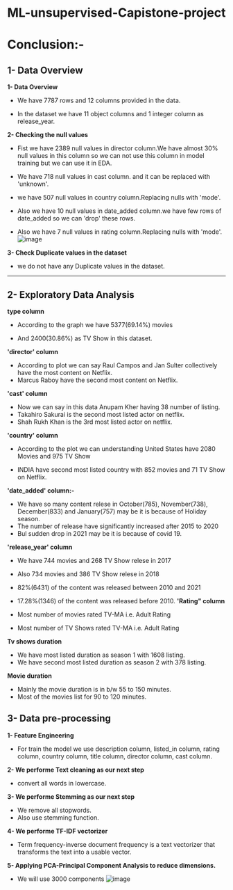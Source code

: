 # ML-unsupervised-Capistone-project
# **Conclusion:-**

## **1- Data Overview**

**1- Data Overview**
  * We have 7787 rows and 12 columns provided in the data.

  * In the dataset we have 11 object columns and 1 integer column as release_year.

**2- Checking the null values**
  * Fist we have 2389 null values in director column.We have almost 30% null values in this column so we can not use this column in model training but we can use it in EDA.

  * We have 718 null values in cast column. and it can be replaced with 'unknown'.

  * we have 507 null values in country column.Replacing nulls with 'mode'.

  * Also we have 10 null values in date_added column.we have few rows of date_added so we can 'drop' these rows.

  * Also we have 7 null values in rating column.Replacing nulls with 'mode'.
   ![image](https://user-images.githubusercontent.com/112492310/211157022-7be25f19-c928-41c1-a16c-2cda8aff22ad.png)


**3- Check Duplicate values in the dataset**

  * we do not have any Duplicate values in the dataset.


---
## **2- Exploratory Data Analysis**

**type column**
  * According to the graph we have 5377(69.14%) movies

  * And 2400(30.86%) as TV Show in this dataset.

**'director' column**
  * According to plot we can say Raul Campos and Jan Sulter collectively have the most content on Netflix.
  * Marcus Raboy have the second most content on Netflix.

**'cast' column**
  * Now we can say in this data Anupam Kher having 38 number of listing.
  * Takahiro Sakurai is the second most listed actor on netflix.
  * Shah Rukh Khan is the 3rd most listed actor on netflix.

**'country' column**
  * According to the plot we can understanding United States have 2080 Movies and	975 TV Show

  * INDIA have second most listed country with 852 movies and	71 TV Show on Netflix.

**'date_added' column:-**

  * We have so many content relese in October(785), November(738), December(833) and January(757) may be it is because of Holiday season.
  * The number of release have significantly increased after 2015 to 2020
  * Bul sudden drop in 2021 may be it is because of covid 19.

**'release_year' column**
  * We have 744 movies and	268 TV Show relese in 2017

  * Also 734 movies and	386 TV Show relese in 2018

  * 82%(6431) of the content was released between 2010 and 2021
  * 17.28%(1346) of the content was released before 2010.
**'Rating" column**

  * Most number of movies rated TV-MA i.e. Adult Rating

  * Most number of TV Shows rated TV-MA i.e. Adult Rating

**Tv shows duration**
  * We have most listed duration as season 1 with 1608 listing.
  * We have second most listed duration as season 2 with 378 listing.

**Movie duration**
  * Mainly the movie duration is in b/w 55 to 150 minutes.
  * Most of the movies list for 90 to 120 minutes.

## **3- Data pre-processing**

**1- Feature Engineering**
  * For train the model we use description column, listed_in column, rating column, country column, title column, director column, cast column.

**2- We performe Text cleaning as our next step**
  * convert all words in lowercase.

**3- We performe Stemming as our next step**
  * We remove all stopwords.
  * Also use stemming function.

**4- We performe TF-IDF vectorizer**
  * Term frequency-inverse document frequency is a text vectorizer that transforms the text into a usable vector.

**5- Applying PCA-Principal Component Analysis to reduce dimensions.**
  * We will use 3000 components
  ![image](https://user-images.githubusercontent.com/112492310/211157449-eaa0dab4-20d1-4666-8a4b-f9e8482c1c8d.png)

